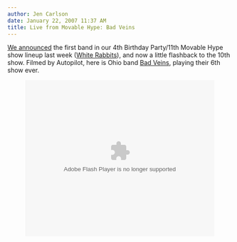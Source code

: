 ```yaml
---
author: Jen Carlson
date: January 22, 2007 11:37 AM
title: Live from Movable Hype: Bad Veins
---
```


<p><a href="https://web.archive.org/web/20110811150536/http://www.gothamist.com/archives/2007/01/19/movable_hype_11.php">We announced</a> the first band in our 4th Birthday Party/11th Movable Hype show lineup last week (<a href="https://web.archive.org/web/20110811150536/http://www.whiterabbitsmusic.com/">White Rabbits</a>), and now a little flashback to the 10th show. Filmed by Autopilot, here is Ohio band <a href="https://web.archive.org/web/20110811150536/http://badveins.net/">Bad Veins</a>, playing their 6th show ever. </p>

<p align="center"><object width="425" height="350"><param name="movie" value="http://www.youtube.com/v/vGJmATMcb10"><param name="wmode" value="transparent"><embed src="https://web.archive.org/web/20110811150536oe_/http://www.youtube.com/v/vGJmATMcb10" type="application/x-shockwave-flash" wmode="transparent" width="425" height="350"></object></p>